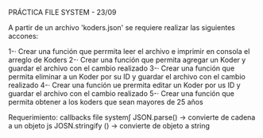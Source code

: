PRÁCTICA FILE SYSTEM - 23/09

A partir de un archivo 'koders.json' se requiere realizar las siguientes accones:

1-· Crear una función que perrmita leer el archivo e imprimir en consola el arreglo de Koders
2-· Crear una función que permita agregar un Koder y guardar el archivo con el cambio realizado
3-· Crear una función que permita eliminar a un Koder por su ID y guardar el archivo con el cambio realizado
4-· Crear una función ue prermita editar un Koder por us ID y guardar el archivo con el cambio realizado
5-· Crear una función que permita obtener a los koders que sean mayores de 25 años

Requerimiento: callbacks file system∫
JSON.parse() -> convierte de cadena a un objeto js
JOSN.stringify () -> convierte de objeto a string
